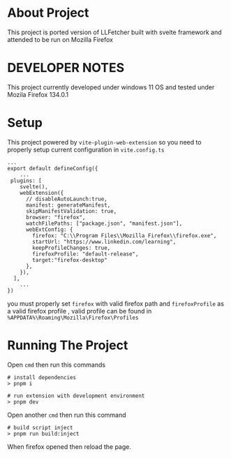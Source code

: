 # About Project
This project is ported version of LLFetcher built with svelte framework and attended to be run on Mozilla Firefox 

# DEVELOPER NOTES

This project currently developed under windows 11 OS and tested under Mozila Firefox 134.0.1

# Setup
This project powered by `vite-plugin-web-extension` so you need to properly setup current configuration in `vite.config.ts`

```
...
export default defineConfig({
    ...
 plugins: [
    svelte(),
    webExtension({
      // disableAutoLaunch:true,
      manifest: generateManifest,
      skipManifestValidation: true,
      browser: "firefox",
      watchFilePaths: ["package.json", "manifest.json"],
      webExtConfig: {
        firefox: "C:\\Program Files\\Mozilla Firefox\\firefox.exe",
        startUrl: "https://www.linkedin.com/learning",
        keepProfileChanges: true,
        firefoxProfile: "default-release",
        target:"firefox-desktop"
      },
    }),
  ],
    ...
})
```
you must properly set `firefox` with valid firefox path and `firefoxProfile` as a valid firefox profile , valid profile can be found in `%APPDATA%\Roaming\Mozilla\Firefox\Profiles`

# Running The Project
Open `cmd` then run this commands

```
# install dependencies
> pnpm i

# run extension with development environment
> pnpm dev
```

Open another `cmd` then run this command

```
# build script inject
> pnpm run build:inject
```

When firefox opened then reload the page.